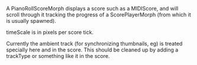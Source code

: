 A PianoRollScoreMorph displays a score such as a MIDIScore, and will scroll through it tracking the progress of a ScorePlayerMorph (from which it is usually spawned).

timeScale is in pixels per score tick.

Currently the ambient track (for synchronizing thumbnails, eg) is treated specially here and in the score.  This should be cleaned up by adding a trackType or something like it in the score.